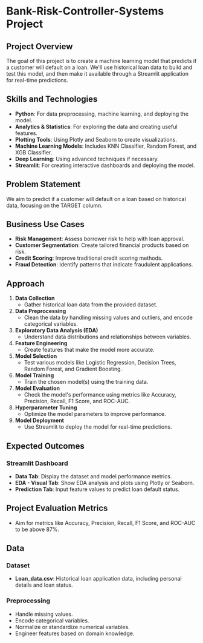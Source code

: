 # Bank-Risk-Controller-Systems Project

## Project Overview
The goal of this project is to create a machine learning model that predicts if a customer will default on a loan. We'll use historical loan data to build and test this model, and then make it available through a Streamlit application for real-time predictions.

## Skills and Technologies
- **Python**: For data preprocessing, machine learning, and deploying the model.
- **Analytics & Statistics**: For exploring the data and creating useful features.
- **Plotting Tools**: Using Plotly and Seaborn to create visualizations.
- **Machine Learning Models**: Includes KNN Classifier, Random Forest, and XGB Classifier.
- **Deep Learning**: Using advanced techniques if necessary.
- **Streamlit**: For creating interactive dashboards and deploying the model.

## Problem Statement
We aim to predict if a customer will default on a loan based on historical data, focusing on the TARGET column.

## Business Use Cases
- **Risk Management**: Assess borrower risk to help with loan approval.
- **Customer Segmentation**: Create tailored financial products based on risk.
- **Credit Scoring**: Improve traditional credit scoring methods.
- **Fraud Detection**: Identify patterns that indicate fraudulent applications.

## Approach
1. **Data Collection**
   - Gather historical loan data from the provided dataset.
2. **Data Preprocessing**
   - Clean the data by handling missing values and outliers, and encode categorical variables.
3. **Exploratory Data Analysis (EDA)**
   - Understand data distributions and relationships between variables.
4. **Feature Engineering**
   - Create features that make the model more accurate.
5. **Model Selection**
   - Test various models like Logistic Regression, Decision Trees, Random Forest, and Gradient Boosting.
6. **Model Training**
   - Train the chosen model(s) using the training data.
7. **Model Evaluation**
   - Check the model's performance using metrics like Accuracy, Precision, Recall, F1 Score, and ROC-AUC.
8. **Hyperparameter Tuning**
   - Optimize the model parameters to improve performance.
9. **Model Deployment**
   - Use Streamlit to deploy the model for real-time predictions.

## Expected Outcomes
### Streamlit Dashboard
- **Data Tab**: Display the dataset and model performance metrics.
- **EDA - Visual Tab**: Show EDA analysis and plots using Plotly or Seaborn.
- **Prediction Tab**: Input feature values to predict loan default status.

## Project Evaluation Metrics
- Aim for metrics like Accuracy, Precision, Recall, F1 Score, and ROC-AUC to be above 87%.

## Data
### Dataset
- **Loan_data.csv**: Historical loan application data, including personal details and loan status.

### Preprocessing
- Handle missing values.
- Encode categorical variables.
- Normalize or standardize numerical variables.
- Engineer features based on domain knowledge.
